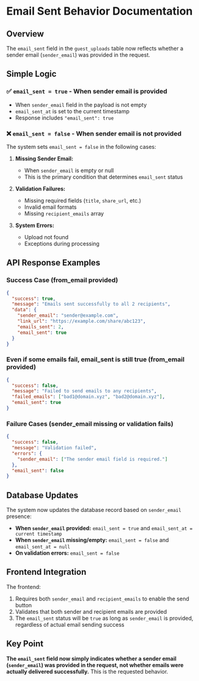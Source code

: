 # Email Sent Behavior Documentation

## Overview
The `email_sent` field in the `guest_uploads` table now reflects whether a sender email (`sender_email`) was provided in the request.

## Simple Logic

### ✅ `email_sent = true` - When sender email is provided
- When `sender_email` field in the payload is not empty
- `email_sent_at` is set to the current timestamp
- Response includes `"email_sent": true`

### ❌ `email_sent = false` - When sender email is not provided
The system sets `email_sent = false` in the following cases:

1. **Missing Sender Email:**
   - When `sender_email` is empty or null
   - This is the primary condition that determines `email_sent` status

2. **Validation Failures:**
   - Missing required fields (`title`, `share_url`, etc.)
   - Invalid email formats
   - Missing `recipient_emails` array

3. **System Errors:**
   - Upload not found
   - Exceptions during processing

## API Response Examples

### Success Case (from_email provided)
```json
{
  "success": true,
  "message": "Emails sent successfully to all 2 recipients",
  "data": {
    "sender_email": "sender@example.com",
    "link_url": "https://example.com/share/abc123",
    "emails_sent": 2,
    "email_sent": true
  }
}
```

### Even if some emails fail, email_sent is still true (from_email provided)
```json
{
  "success": false,
  "message": "Failed to send emails to any recipients",
  "failed_emails": ["bad1@domain.xyz", "bad2@domain.xyz"],
  "email_sent": true
}
```

### Failure Cases (sender_email missing or validation fails)
```json
{
  "success": false,
  "message": "Validation failed",
  "errors": {
    "sender_email": ["The sender email field is required."]
  },
  "email_sent": false
}
```

## Database Updates

The system now updates the database record based on `sender_email` presence:

- **When `sender_email` provided:** `email_sent = true` and `email_sent_at = current timestamp`
- **When `sender_email` missing/empty:** `email_sent = false` and `email_sent_at = null`
- **On validation errors:** `email_sent = false`

## Frontend Integration

The frontend:
1. Requires both `sender_email` and `recipient_emails` to enable the send button
2. Validates that both sender and recipient emails are provided
3. The `email_sent` status will be `true` as long as `sender_email` is provided, regardless of actual email sending success

## Key Point

**The `email_sent` field now simply indicates whether a sender email (`sender_email`) was provided in the request, not whether emails were actually delivered successfully.** This is the requested behavior.

